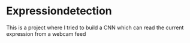 # Expressiondetection
This is a project where I tried to build a CNN which can read the current expression from a webcam feed
